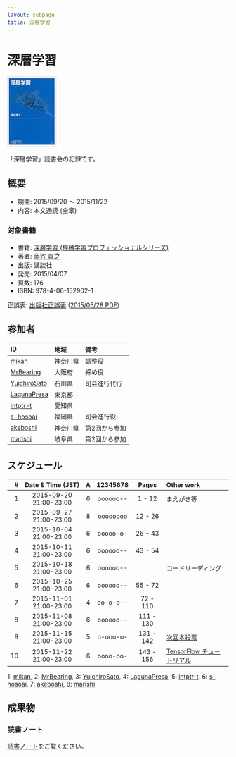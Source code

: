 ```yaml
---
layout: subpage
title: 深層学習
---
```


# 深層学習

[![深層学習](/images/cover-deeplearning.jpg)](http://www.amazon.co.jp/dp/4061529021/)

「深層学習」読書会の記録です。

## 概要

* 期間: 2015/09/20 ～ 2015/11/22
* 内容: 本文通読 (全章)

### 対象書籍

* 書籍: [深層学習 (機械学習プロフェッショナルシリーズ)](http://bookclub.kodansha.co.jp/product?isbn=9784061529021)
* 著者: [岡谷 貴之](http://www.vision.is.tohoku.ac.jp/jp/home/)
* 出版: 講談社
* 発売: 2015/04/07
* 頁数: 176
* ISBN: 978-4-06-152902-1

正誤表: [出版社正誤表](http://www.kspub.co.jp/download/) ([2015/05/28 PDF](http://www.kspub.co.jp/download/1529021a.pdf))

## 参加者

| ID                                              | 地域     | 備考           |
|:------------------------------------------------|:---------|:---------------|
| [mikan](https://github.com/mikan)               | 神奈川県 | 調整役         |
| [MrBearing](https://github.com/MrBearing)       | 大阪府   | 締め役         |
| [YuichiroSato](https://github.com/YuichiroSato) | 石川県   | 司会進行代行   |
| [LagunaPresa](https://github.com/LagunaPresa)   | 東京都   |                |
| [intptr-t](https://github.com/intptr-t)         | 愛知県   |                |
| [s-hosoai](https://github.com/s-hosoai)         | 福岡県   | 司会進行役     |
| [akeboshi](https://github.com/akeboshi)         | 神奈川県 | 第2回から参加  |
| [marishi](https://github.com/marishi)           | 岐阜県   | 第2回から参加  |

## スケジュール

|  # |     Date & Time (JST)  | A | 12345678 |   Pages   | Other work         |
|---:|:----------------------:|:-:|:--------:|:---------:|:-------------------|
|  1 | 2015-09-20 21:00-23:00 | 6 | oooooo-- |   1 -  12 | まえがき等         |
|  2 | 2015-09-27 21:00-23:00 | 8 | oooooooo |  12 -  26 | 　                 |
|  3 | 2015-10-04 21:00-23:00 | 6 | ooooo-o- |  26 -  43 | 　                 |
|  4 | 2015-10-11 21:00-23:00 | 6 | oooooo-- |  43 -  54 | 　                 |
|  5 | 2015-10-18 21:00-23:00 | 6 | oooooo-- |           | コードリーディング |
|  6 | 2015-10-25 21:00-23:00 | 6 | oooooo-- |  55 -  72 | 　                 |
|  7 | 2015-11-01 21:00-23:00 | 4 | oo-o-o-- |  72 - 110 | 　                 |
|  8 | 2015-11-08 21:00-23:00 | 6 | oooooo-- | 111 - 130 | 　                 |
|  9 | 2015-11-15 21:00-23:00 | 5 | o-ooo-o- | 131 - 142 | [次回本投票](https://kagaorange.typeform.com/report/M29YtT/cl8B) |
| 10 | 2015-11-22 21:00-23:00 | 6 | oooo-oo- | 143 - 156 | [TensorFlow チュートリアル](http://tensorflow.org/tutorials)     |

1: [mikan](https://github.com/mikan), 2: [MrBearing](https://github.com/MrBearing), 3: [YuichiroSato](https://github.com/YuichiroSato), 4: [LagunaPresa](https://github.com/LagunaPresa), 5: [intptr-t](https://github.com/intptr-t), 6: [s-hosoai](https://github.com/s-hosoai), 7: [akeboshi](https://github.com/akeboshi), 8: [marishi](https://github.com/marishi)

## 成果物

### 読書ノート

[読書ノート](/note/2-deeplearning)をご覧ください。
